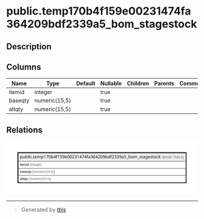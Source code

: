 # public.temp170b4f159e00231474fa364209bdf2339a5_bom_stagestock

## Description

## Columns

| Name | Type | Default | Nullable | Children | Parents | Comment |
| ---- | ---- | ------- | -------- | -------- | ------- | ------- |
| itemid | integer |  | true |  |  |  |
| baseqty | numeric(15,5) |  | true |  |  |  |
| altqty | numeric(15,5) |  | true |  |  |  |

## Relations

![er](public.temp170b4f159e00231474fa364209bdf2339a5_bom_stagestock.svg)

---

> Generated by [tbls](https://github.com/k1LoW/tbls)
